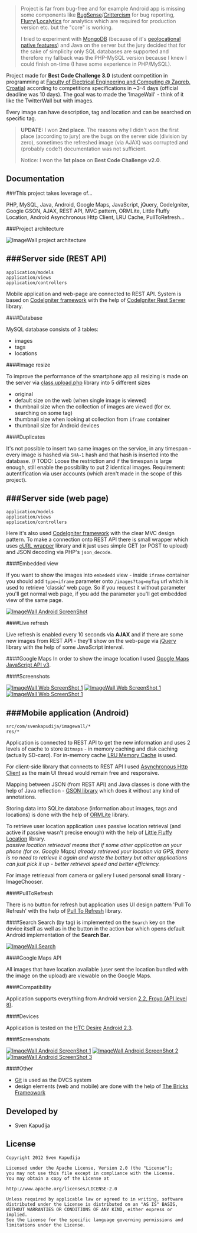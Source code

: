 > Project is far from bug-free and for example Android app is missing some components like [BugSense](http://www.bugsense.com/)/[Crittercism](http://www.crittercism.com/) for bug reporting, [Flurry](http://www.flurry.com/)/[Localytics](http://www.localytics.com/) for
> analytics which are required for production version etc. but the "core" is working.
>
> I tried to experiment with [MongoDB](http://www.mongodb.org/) (because of it's [geolocational native features](http://docs.mongodb.org/manual/core/geospatial-indexes/)) and Java on the server but the jury
> decided that for the sake of simplicity only SQL databases are supported and therefore my fallback was the PHP-MySQL version because I knew
> I could finish on-time (I have some experience in PHP/MySQL).

Project made for **Best Code Challenge 3.0** (student competition in programming at [Faculty of Electrical Engineering and Computing @ Zagreb, Croatia](http://www.fer.unizg.hr/en)) according to competitions
specifications in ~3-4 days (official deadline was 10 days). The goal was to made the 'ImageWall' - think of it like the
TwitterWall but with images.

Every image can have description, tag and location and can be searched on specific tag.

> **UPDATE:** I won **2nd place**. The reasons why I didn't won the first place (according to jury) are the bugs on the server side (division by zero),
> sometimes the refreshed image (via AJAX) was corrupted and (probably code?) documentation was not sufficient.
>
> Notice: I won the **1st place** on **Best Code Challenge v2.0**.

Documentation
--------

###This project takes leverage of...

PHP, MySQL, Java, Android, Google Maps, JavaScript, jQuery, CodeIgniter, Google GSON, AJAX, REST API, MVC pattern,
ORMLite, Little Fluffy Location, Android Asynchronous Http Client, LRU Cache, PullToRefresh...

###Project architecture

![ImageWall project architecture](http://www.svenkapudija.com/projects/image-wall/imagewall_architecture.png)

###Server side (REST API)
--------

    application/models
    application/views
    application/controllers

Mobile application and web-page are connected to REST API. System is based on [CodeIgniter framework](http://ellislab.com/codeigniter) with the help
of [CodeIgniter Rest Server](https://github.com/philsturgeon/codeigniter-restserver) library.

####Database

MySQL database consists of 3 tables:
 - images
 - tags
 - locations

####Image resize

To improve the performance of the smartphone app all resizing is made on the server via [class.upload.php](http://www.verot.net/php_class_upload.htm)
library into 5 different sizes

 - original
 - default size on the web (when single image is viewed)
 - thumbnail size when the collection of images are viewed (for ex. searching on some tag)
 - thumbnail size when looking at collection from `iframe` container
 - thumbnail size for Android devices

####Duplicates

It's not possible to insert two same images on the service, in any timespan - every image is hashed via `SHA-1` hash and that
hash is inserted into the database.
// TODO: Loose the restriction and if the timespan is large enough, still enable the possibility to put 2 identical
images. Requirement: autentification via user accounts (which aren't made in the scope of this project).

###Server side (web page)
--------

    application/models
    application/views
    application/controllers

Here it's also used [CodeIgniter framework](http://ellislab.com/codeigniter) with the clear MVC design pattern. To make a connection
onto REST API there is small wrapper which uses [cURL wrapper](https://github.com/shuber/curl) library and it just uses simple
GET (or POST to upload) and JSON decoding via PHP's `json_decode`.

####Embedded view

If you want to show the images into `embededd` view - inside `iframe` container you should add `type=iframe` parameter onto
`/images?tag=myTag` url which is used to retrieve 'classic' web page. So if you request it without parameter you'll get normal web page,
if you add the parameter you'll get embedded view of the same page.

[![ImageWall Android ScreenShot](http://www.svenkapudija.com/projects/image-wall/iframe_thumb.jpg)](http://www.svenkapudija.com/projects/image-wall/iframe.jpg)

####Live refresh

Live refresh is enabled every 10 seconds via **AJAX** and if there are some new images from REST API - they'll show on the web-page
via [jQuery](http://jquery.com/) library with the help of some JavaScript interval.

####Google Maps
In order to show the image location I used [Google Maps JavaScript API v3](https://developers.google.com/maps/documentation/javascript/).

####Screenshots

[![ImageWall Web ScreenShot 1](http://www.svenkapudija.com/projects/image-wall/web_ss_1_thumb.jpg)](http://www.svenkapudija.com/projects/image-wall/web_ss_1.jpg)
[![ImageWall Web ScreenShot 1](http://www.svenkapudija.com/projects/image-wall/web_ss_2_thumb.jpg)](http://www.svenkapudija.com/projects/image-wall/web_ss_2.jpg)
[![ImageWall Web ScreenShot 1](http://www.svenkapudija.com/projects/image-wall/web_ss_3_thumb.jpg)](http://www.svenkapudija.com/projects/image-wall/web_ss_3.jpg)

###Mobile application (Android)
--------

    src/com/svenkapudija/imagewall/*
    res/*

Application is connected to REST API to get the new information and uses 2 levels of cache to store `Bitmaps` - in memory
caching and disk caching (actually SD-card). For in-memory cache [LRU Memory Cache](http://developer.android.com/reference/android/util/LruCache.html)
is used.

For client-side library that connects to REST API I used [Asynchronous Http Client](http://loopj.com/android-async-http/)
as the main UI thread would remain free and responsive.

Mapping between JSON (from REST API) and Java classes is done with the help of Java reflection - [GSON library](http://code.google.com/p/google-gson/)
which does it without any kind of annotations.

Storing data into SQLite database (information about images, tags and locations) is done with the help of
[ORMLite](http://ormlite.com/) library.

To retrieve user location application uses passive location retrieval (and active if passive wasn't precise enough)
with the help of [Little Fluffy Location](http://code.google.com/p/little-fluffy-location-library/) library.  
*passive location retrieaval means that if some other application on your phone (for ex. Google Maps) already retrieved
your location via GPS, there is no need to retrieve it again and waste the battery but other applications can just
pick it up - better retrieval speed and better efficiency.*

For image retrieaval from camera or gallery I used personal small library - ImageChooser.

####PullToRefresh

There is no button for refresh but application uses UI design pattern 'Pull To Refresh' with the help of
[Pull To Refresh](https://github.com/chrisbanes/Android-PullToRefresh/) library.

####Search
Search (by tag) is implemented on the `Search` key on the device itself as well as in the button in the action bar which
opens default Android implementation of the **Search Bar**.

[![ImageWall Search](http://www.svenkapudija.com/projects/image-wall/android_ss_4_thumb.png)](http://www.svenkapudija.com/projects/image-wall/android_ss_4.png)

####Google Maps API

All images that have location available (user sent the location bundled with the image on the upload) are viewable on the
Google Maps.

####Compatibility

Application supports everything from Android version [2.2, Froyo (API level 8)](http://developer.android.com/about/versions/android-2.2.html).

####Devices

Application is tested on the [HTC Desire](http://www.gsmarena.com/htc_desire-3077.php) [Android 2.3](http://developer.android.com/about/versions/android-2.3.3.html).

####Screenshots

[![ImageWall Android ScreenShot 1](http://www.svenkapudija.com/projects/image-wall/android_ss_1_thumb.png)](http://www.svenkapudija.com/projects/image-wall/android_ss_1.png)
[![ImageWall Android ScreenShot 2](http://www.svenkapudija.com/projects/image-wall/android_ss_2_thumb.png)](http://www.svenkapudija.com/projects/image-wall/android_ss_2.png)
[![ImageWall Android ScreenShot 3](http://www.svenkapudija.com/projects/image-wall/android_ss_3_thumb.png)](http://www.svenkapudija.com/projects/image-wall/android_ss_3.png)

####Other
 - [Git](http://git-scm.com/) is used as the DVCS system
 - design elements (web and mobile) are done with the help of [The Bricks Frameowork](http://designmodo.com/the-bricks-addons/)

Developed by
------------
* Sven Kapuđija

License
-------

    Copyright 2012 Sven Kapuđija
    
    Licensed under the Apache License, Version 2.0 (the "License");
    you may not use this file except in compliance with the License.
    You may obtain a copy of the License at
    
    http://www.apache.org/licenses/LICENSE-2.0
    
    Unless required by applicable law or agreed to in writing, software
    distributed under the License is distributed on an "AS IS" BASIS,
    WITHOUT WARRANTIES OR CONDITIONS OF ANY KIND, either express or implied.
    See the License for the specific language governing permissions and
    limitations under the License.
